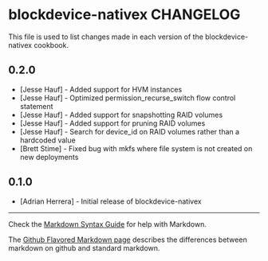 blockdevice-nativex CHANGELOG
=============================

This file is used to list changes made in each version of the blockdevice-nativex cookbook.

0.2.0
-----
- [Jesse Hauf] - Added support for HVM instances
- [Jesse Hauf] - Optimized permission_recurse_switch flow control statement
- [Jesse Hauf] - Added support for snapshotting RAID volumes
- [Jesse Hauf] - Added support for pruning RAID volumes
- [Jesse Hauf] - Search for device_id on RAID volumes rather than a hardcoded value
- [Brett Stime] - Fixed bug with mkfs where file system is not created on new deployments

0.1.0
-----
- [Adrian Herrera] - Initial release of blockdevice-nativex

- - -
Check the [Markdown Syntax Guide](http://daringfireball.net/projects/markdown/syntax) for help with Markdown.

The [Github Flavored Markdown page](http://github.github.com/github-flavored-markdown/) describes the differences between markdown on github and standard markdown.
